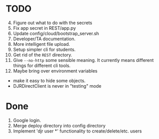 # TODO


4. Figure out what to do with the secrets
4. Fix app secret in REST/app.py
5. Update config/cloud/bootstrap_server.sh
2. Developer/TA documentation.
2. More intelligent file upload.
3. Setup simpler cli for students.
3. Get rid of the `REST` directory.
4. Give `--no-http` some sensible meaning.  It currently means different things for different cli tools.
5. Maybe bring over environment variables
* make it easy to hide some objects.
* DJRDirectClient is never in "testing" mode


# Done

1. Google login.
3. Merge deploy directory into config directory
3. Implement 'djr user *' functionality to create/delete/etc. users
